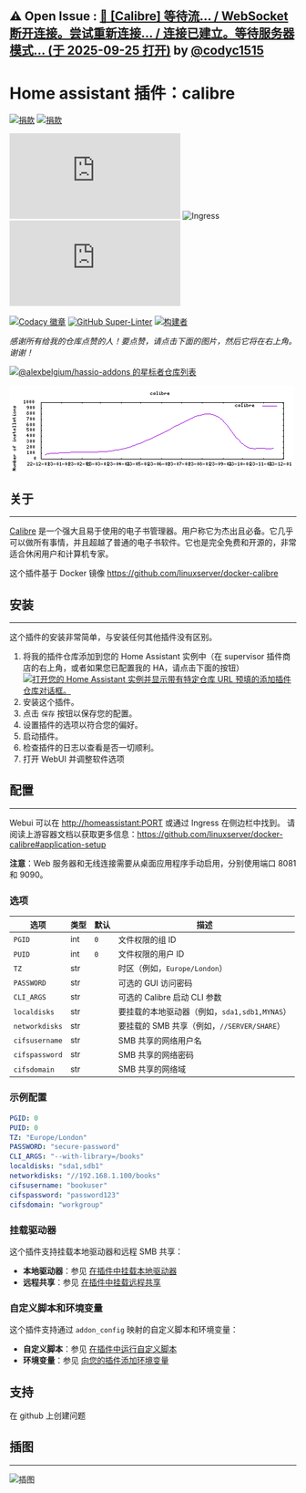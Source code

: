 ## ⚠️ Open Issue : [🐛 [Calibre] 等待流... / WebSocket 断开连接。尝试重新连接... / 连接已建立。等待服务器模式... (于 2025-09-25 打开)](https://github.com/alexbelgium/hassio-addons/issues/2126) by [@codyc1515](https://github.com/codyc1515)
# Home assistant 插件：calibre

[![捐款][donation-badge]](https://www.buymeacoffee.com/alexbelgium)
[![捐款][paypal-badge]](https://www.paypal.com/donate/?hosted_button_id=DZFULJZTP3UQA)

![版本](https://img.shields.io/badge/dynamic/json?label=版本&query=%24.version&url=https%3A%2F%2Fraw.githubusercontent.com%2Falexbelgium%2Fhassio-addons%2Fmaster%2Fcalibre%2Fconfig.json)
![Ingress](https://img.shields.io/badge/dynamic/json?label=Ingress&query=%24.ingress&url=https%3A%2F%2Fraw.githubusercontent.com%2Falexbelgium%2Fhassio-addons%2Fmaster%2Fcalibre%2Fconfig.json)
![架构](https://img.shields.io/badge/dynamic/json?color=success&label=架构&query=%24.arch&url=https%3A%2F%2Fraw.githubusercontent.com%2Falexbelgium%2Fhassio-addons%2Fmaster%2Fcalibre%2Fconfig.json)

[![Codacy 徽章](https://app.codacy.com/project/badge/Grade/9c6cf10bdbba45ecb202d7f579b5be0e)](https://www.codacy.com/gh/alexbelgium/hassio-addons/dashboard?utm_source=github.com&utm_medium=referral&utm_content=alexbelgium/hassio-addons&utm_campaign=Badge_Grade)
[![GitHub Super-Linter](https://img.shields.io/github/actions/workflow/status/alexbelgium/hassio-addons/weekly-supelinter.yaml?label=Lint%20code%20base)](https://github.com/alexbelgium/hassio-addons/actions/workflows/weekly-supelinter.yaml)
[![构建者](https://img.shields.io/github/actions/workflow/status/alexbelgium/hassio-addons/onpush_builder.yaml?label=构建者)](https://github.com/alexbelgium/hassio-addons/actions/workflows/onpush_builder.yaml)

[donation-badge]: https://img.shields.io/badge/Buy%20me%20a%20coffee%20(no%20paypal)-%23d32f2f?logo=buy-me-a-coffee&style=flat&logoColor=white
[paypal-badge]: https://img.shields.io/badge/Buy%20me%20a%20coffee%20with%20Paypal-0070BA?logo=paypal&style=flat&logoColor=white

_感谢所有给我的仓库点赞的人！要点赞，请点击下面的图片，然后它将在右上角。谢谢！_

[![@alexbelgium/hassio-addons 的星标者仓库列表](https://raw.githubusercontent.com/alexbelgium/hassio-addons/master/.github/stars2.svg)](https://github.com/alexbelgium/hassio-addons/stargazers)

![下载量趋势](https://raw.githubusercontent.com/alexbelgium/hassio-addons/master/calibre/stats.png)

## 关于

---

[Calibre](https://calibre-ebook.com/) 是一个强大且易于使用的电子书管理器。用户称它为杰出且必备。它几乎可以做所有事情，并且超越了普通的电子书软件。它也是完全免费和开源的，非常适合休闲用户和计算机专家。

这个插件基于 Docker 镜像 https://github.com/linuxserver/docker-calibre

## 安装

---

这个插件的安装非常简单，与安装任何其他插件没有区别。

1. 将我的插件仓库添加到您的 Home Assistant 实例中（在 supervisor 插件商店的右上角，或者如果您已配置我的 HA，请点击下面的按钮）
   [![打开您的 Home Assistant 实例并显示带有特定仓库 URL 预填的添加插件仓库对话框。](https://my.home-assistant.io/badges/supervisor_add_addon_repository.svg)](https://my.home-assistant.io/redirect/supervisor_add_addon_repository/?repository_url=https%3A%2F%2Fgithub.com%2Falexbelgium%2Fhassio-addons)
1. 安装这个插件。
1. 点击 `保存` 按钮以保存您的配置。
1. 设置插件的选项以符合您的偏好。
1. 启动插件。
1. 检查插件的日志以查看是否一切顺利。
1. 打开 WebUI 并调整软件选项

## 配置

---

Webui 可以在 <http://homeassistant:PORT> 或通过 Ingress 在侧边栏中找到。
请阅读上游容器文档以获取更多信息：https://github.com/linuxserver/docker-calibre#application-setup

**注意**：Web 服务器和无线连接需要从桌面应用程序手动启用，分别使用端口 8081 和 9090。

### 选项

| 选项 | 类型 | 默认 | 描述 |
|------|------|------|------|
| `PGID` | int | `0` | 文件权限的组 ID |
| `PUID` | int | `0` | 文件权限的用户 ID |
| `TZ` | str | | 时区（例如，`Europe/London`） |
| `PASSWORD` | str | | 可选的 GUI 访问密码 |
| `CLI_ARGS` | str | | 可选的 Calibre 启动 CLI 参数 |
| `localdisks` | str | | 要挂载的本地驱动器（例如，`sda1,sdb1,MYNAS`） |
| `networkdisks` | str | | 要挂载的 SMB 共享（例如，`//SERVER/SHARE`） |
| `cifsusername` | str | | SMB 共享的网络用户名 |
| `cifspassword` | str | | SMB 共享的网络密码 |
| `cifsdomain` | str | | SMB 共享的网络域 |

### 示例配置

```yaml
PGID: 0
PUID: 0
TZ: "Europe/London"
PASSWORD: "secure-password"
CLI_ARGS: "--with-library=/books"
localdisks: "sda1,sdb1"
networkdisks: "//192.168.1.100/books"
cifsusername: "bookuser"
cifspassword: "password123"
cifsdomain: "workgroup"
```

### 挂载驱动器

这个插件支持挂载本地驱动器和远程 SMB 共享：

- **本地驱动器**：参见 [在插件中挂载本地驱动器](https://github.com/alexbelgium/hassio-addons/wiki/Mounting-Local-Drives-in-Addons)
- **远程共享**：参见 [在插件中挂载远程共享](https://github.com/alexbelgium/hassio-addons/wiki/Mounting-remote-shares-in-Addons)

### 自定义脚本和环境变量

这个插件支持通过 `addon_config` 映射的自定义脚本和环境变量：

- **自定义脚本**：参见 [在插件中运行自定义脚本](https://github.com/alexbelgium/hassio-addons/wiki/Running-custom-scripts-in-Addons)
- **环境变量**：参见 [向您的插件添加环境变量](https://github.com/alexbelgium/hassio-addons/wiki/Add-Environment-variables-to-your-Addon)

## 支持

在 github 上创建问题

## 插图

---

![插图](https://calibre.com/img/slider/artistdetails.png)

[repository]: https://github.com/alexbelgium/hassio-addons